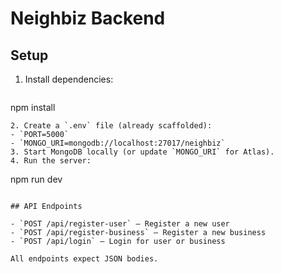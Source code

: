 # Neighbiz Backend

## Setup

1. Install dependencies:
   ```
npm install
   ```
2. Create a `.env` file (already scaffolded):
   - `PORT=5000`
   - `MONGO_URI=mongodb://localhost:27017/neighbiz`
3. Start MongoDB locally (or update `MONGO_URI` for Atlas).
4. Run the server:
   ```
npm run dev
   ```

## API Endpoints

- `POST /api/register-user` — Register a new user
- `POST /api/register-business` — Register a new business
- `POST /api/login` — Login for user or business

All endpoints expect JSON bodies.
